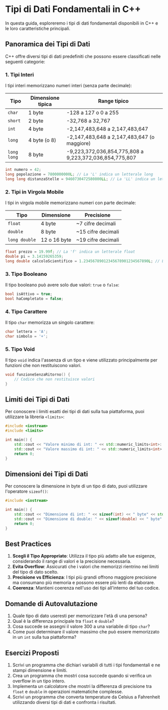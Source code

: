 # Tipi di Dati Fondamentali in C++

In questa guida, esploreremo i tipi di dati fondamentali disponibili in C++ e le loro caratteristiche principali.

## Panoramica dei Tipi di Dati

C++ offre diversi tipi di dati predefiniti che possono essere classificati nelle seguenti categorie:

### 1. Tipi Interi

I tipi interi memorizzano numeri interi (senza parte decimale):

| Tipo | Dimensione tipica | Range tipico |
|------|------------------|---------------|
| `char` | 1 byte | -128 a 127 o 0 a 255 |
| `short` | 2 byte | -32,768 a 32,767 |
| `int` | 4 byte | -2,147,483,648 a 2,147,483,647 |
| `long` | 4 byte (o 8) | -2,147,483,648 a 2,147,483,647 (o maggiore) |
| `long long` | 8 byte | -9,223,372,036,854,775,808 a 9,223,372,036,854,775,807 |

```cpp
int numero = 42;
long popolazione = 7800000000L; // La 'L' indica un letterale long
long long distanzaStelle = 9460730472580800LL; // La 'LL' indica un letterale long long
```

### 2. Tipi in Virgola Mobile

I tipi in virgola mobile memorizzano numeri con parte decimale:

| Tipo | Dimensione | Precisione |
|------|-----------|------------|
| `float` | 4 byte | ~7 cifre decimali |
| `double` | 8 byte | ~15 cifre decimali |
| `long double` | 12 o 16 byte | ~19 cifre decimali |

```cpp
float prezzo = 19.99f; // La 'f' indica un letterale float
double pi = 3.14159265359;
long double calcoloScientifico = 1.23456789012345678901234567890L; // La 'L' indica un letterale long double
```

### 3. Tipo Booleano

Il tipo booleano può avere solo due valori: `true` o `false`:

```cpp
bool isAttivo = true;
bool haCompletato = false;
```

### 4. Tipo Carattere

Il tipo `char` memorizza un singolo carattere:

```cpp
char lettera = 'A';
char simbolo = '+';
```

### 5. Tipo Void

Il tipo `void` indica l'assenza di un tipo e viene utilizzato principalmente per funzioni che non restituiscono valori.

```cpp
void funzioneSenzaRitorno() {
    // Codice che non restituisce valori
}
```

## Limiti dei Tipi di Dati

Per conoscere i limiti esatti dei tipi di dati sulla tua piattaforma, puoi utilizzare la libreria `<limits>`:

```cpp
#include <iostream>
#include <limits>

int main() {
    std::cout << "Valore minimo di int: " << std::numeric_limits<int>::min() << std::endl;
    std::cout << "Valore massimo di int: " << std::numeric_limits<int>::max() << std::endl;
    return 0;
}
```

## Dimensioni dei Tipi di Dati

Per conoscere la dimensione in byte di un tipo di dato, puoi utilizzare l'operatore `sizeof()`:

```cpp
#include <iostream>

int main() {
    std::cout << "Dimensione di int: " << sizeof(int) << " byte" << std::endl;
    std::cout << "Dimensione di double: " << sizeof(double) << " byte" << std::endl;
    return 0;
}
```

## Best Practices

1. **Scegli il Tipo Appropriato**: Utilizza il tipo più adatto alle tue esigenze, considerando il range di valori e la precisione necessaria.
2. **Evita Overflow**: Assicurati che i valori che memorizzi rientrino nei limiti del tipo di dato scelto.
3. **Precisione vs Efficienza**: I tipi più grandi offrono maggiore precisione ma consumano più memoria e possono essere più lenti da elaborare.
4. **Coerenza**: Mantieni coerenza nell'uso dei tipi all'interno del tuo codice.

## Domande di Autovalutazione

1. Quale tipo di dato useresti per memorizzare l'età di una persona?
2. Qual è la differenza principale tra `float` e `double`?
3. Cosa succede se assegni il valore 300 a una variabile di tipo `char`?
4. Come puoi determinare il valore massimo che può essere memorizzato in un `int` sulla tua piattaforma?

## Esercizi Proposti

1. Scrivi un programma che dichiari variabili di tutti i tipi fondamentali e ne stampi dimensione e limiti.
2. Crea un programma che mostri cosa succede quando si verifica un overflow in un tipo intero.
3. Implementa un calcolatore che mostri la differenza di precisione tra `float` e `double` in operazioni matematiche complesse.
4. Scrivi un programma che converta temperature da Celsius a Fahrenheit utilizzando diversi tipi di dati e confronta i risultati.